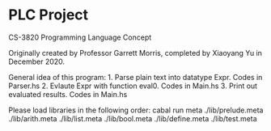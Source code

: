 # PLC Project
 CS-3820 Programming Language Concept
 
Originally created by Professor Garrett Morris, completed by Xiaoyang Yu in December 2020.

General idea of this program: 
     1. Parse plain text into datatype Expr. Codes in Parser.hs
     2. Evlaute Expr with function eval0. Codes in Main.hs
     3. Print out evaluated results. Codes in Main.hs

Please load libraries in the following order:
	cabal run meta ./lib/prelude.meta ./lib/arith.meta ./lib/list.meta ./lib/bool.meta ./lib/define.meta ./lib/test.meta
